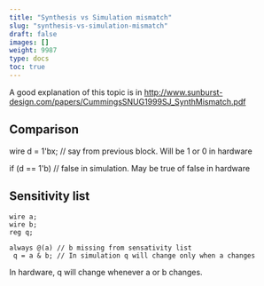 ```yaml
---
title: "Synthesis vs Simulation mismatch"
slug: "synthesis-vs-simulation-mismatch"
draft: false
images: []
weight: 9987
type: docs
toc: true
---
```


A good explanation of this topic is in http://www.sunburst-design.com/papers/CummingsSNUG1999SJ_SynthMismatch.pdf


## Comparison
wire d = 1'bx; // say from previous block. Will be 1 or 0 in hardware

if (d == 1'b) // false in simulation. May be true of false in hardware


## Sensitivity list
    wire a;
    wire b;
    reg q;
        
    always @(a) // b missing from sensativity list
     q = a & b; // In simulation q will change only when a changes

In hardware, q will change whenever a or b changes.
  

